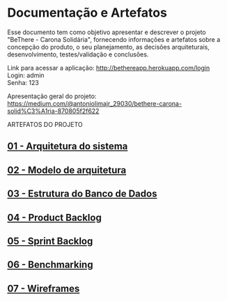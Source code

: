 # Documentação e Artefatos

Esse documento tem como objetivo apresentar e descrever o projeto "BeThere - Carona Solidária", fornecendo informações e artefatos sobre a concepção do produto, o seu planejamento, as decisões arquiteturais, desenvolvimento, testes/validação e conclusões.

Link para acessar a aplicação:
http://bethereapp.herokuapp.com/login    
Login: admin    
Senha: 123

Apresentação geral do projeto:  
https://medium.com/@antoniolimajr_29030/bethere-carona-solid%C3%A1ria-870805f2f622

ARTEFATOS DO PROJETO

## [01 - Arquitetura do sistema](system-architecture.md)

## [02 - Modelo de arquitetura](architecture-model.md)

## [03 - Estrutura do Banco de Dados](structure-database.md)

## [04 - Product Backlog](product-backlog.md)

## [05 - Sprint Backlog](sprint-backlog.md)

## [06 - Benchmarking](benchmarking.md)

## [07 - Wireframes](wireframes.md)
